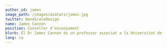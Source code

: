 ```yaml
---
author_id: james
image_path: /images/avatars/james.jpg
twitter: NanoScaleDesign
name: James Cannon
position: Conseller d'ensenyament
blurb: El Dr James Cannon és un professor associat a la Universitat de Kyushu.<br>És el creador de l'aprenentatge actiu basat en reptes i un dels fundadors de ChallengeHub.
lang: ca
---
```

